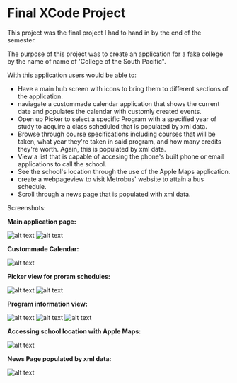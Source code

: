 # Final XCode Project

This project was the final project I had to hand in by the end of the semester.

The purpose of this project was to create an application for a fake college by
the name of name of 'College of the South Pacific". 

With this application users would be able to:
* Have a main hub screen with icons to bring them to different sections of the application.
* naviagate a custommade calendar application that shows the current date and populates the calendar with customly created events.
* Open up Picker to select a specific Program with a specified year of study to acquire a class scheduled that is populated by xml data.
* Browse through course specifications including courses that will be taken, what year they're taken in said program, and how many credits they're worth. 
Again, this is populated by xml data.
* View a list that is capable of accesing the phone's built phone or email applications to call the school.
* See the school's location through the use of the Apple Maps application.
* create a webpageview to visit Metrobus' website to attain a bus schedule.
* Scroll through a news page that is populated with xml data.

Screenshots:

__Main application page:__

![alt text](https://github.com/MattDunne/College-Projects/blob/master/XCode%20Projects/Final%20Xcode%20Project/Screenshots/FinalXcodeProject_screenshot2.png "Screenshot 2")
![alt text](https://github.com/MattDunne/College-Projects/blob/master/XCode%20Projects/Final%20Xcode%20Project/Screenshots/FinalXcodeProject_screenshot11.png "Screenshot 11")


__Custommade Calendar:__

![alt text](https://github.com/MattDunne/College-Projects/blob/master/XCode%20Projects/Final%20Xcode%20Project/Screenshots/FinalXcodeProject_screenshot5.png "Screenshot 5")

__Picker view for proram schedules:__

![alt text](https://github.com/MattDunne/College-Projects/blob/master/XCode%20Projects/Final%20Xcode%20Project/Screenshots/FinalXcodeProject_screenshot3.png "Screenshot 3")
![alt text](https://github.com/MattDunne/College-Projects/blob/master/XCode%20Projects/Final%20Xcode%20Project/Screenshots/FinalXcodeProject_screenshot4.png "Screenshot 4")

__Program information view:__

![alt text](https://github.com/MattDunne/College-Projects/blob/master/XCode%20Projects/Final%20Xcode%20Project/Screenshots/FinalXcodeProject_screenshot8.png "Screenshot 8")
![alt text](https://github.com/MattDunne/College-Projects/blob/master/XCode%20Projects/Final%20Xcode%20Project/Screenshots/FinalXcodeProject_screenshot9.png "Screenshot 9")
![alt text](https://github.com/MattDunne/College-Projects/blob/master/XCode%20Projects/Final%20Xcode%20Project/Screenshots/FinalXcodeProject_screenshot10.png "Screenshot 10")

__Accessing school location with Apple Maps:__

![alt text](https://github.com/MattDunne/College-Projects/blob/master/XCode%20Projects/Final%20Xcode%20Project/Screenshots/FinalXcodeProject_screenshot6.png "Screenshot 6")

__News Page populated by xml data:__

![alt text](https://github.com/MattDunne/College-Projects/blob/master/XCode%20Projects/Final%20Xcode%20Project/Screenshots/FinalXcodeProject_screenshot7.png "Screenshot 7")

